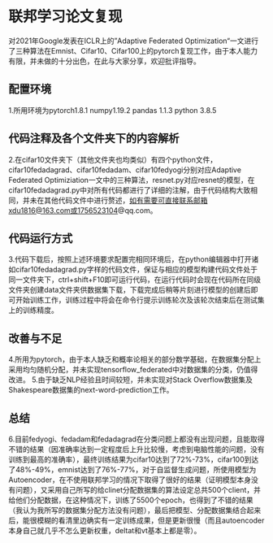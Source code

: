 联邦学习论文复现
===
对2021年Google发表在ICLR上的”Adaptive Federated Optimization“一文进行了三种算法在Emnist、Cifar10、Cifar100上的pytorch复现工作，由于本人能力有限，并未做的十分出色，在此与大家分享，欢迎批评指导。


配置环境
----
1.所用环境为pytorch1.8.1 numpy1.19.2 pandas 1.1.3 python 3.8.5

代码注释及各个文件夹下的内容解析
----
2.在cifar10文件夹下（其他文件夹也均类似）有四个python文件，cifar10fedadagrad、cifar10fedadam、cifar10fedyogi分别对应Adaptive Federated Optimiziation一文中的三种算法，resnet.py对应resnet的模型，在cifar10fedadagrad.py中对所有代码都进行了详细的注解，由于代码结构大致相同，并未在其他代码文件中进行赘述，如有需要可直接联系邮箱xdu1816@163.com或1756523104@qq.com。

代码运行方式
----
3.代码下载后，按照上述环境要求配置完相同环境后，在python编辑器中打开诸如cifar10fedadagrad.py字样的代码文件，保证与相应的模型构建代码文件处于同一文件夹下，ctrl+shift+F10即可运行代码，在运行代码时会现在代码所在同级文件夹创建data文件夹供数据集下载，下载完成后稍等片刻进行模型的创建后即可开始训练工作，训练过程中将会在命令行提示训练轮次及该轮次结束后在测试集上的训练精度。

改善与不足
----
4.所用为pytorch，由于本人缺乏和概率论相关的部分数学基础，在数据集分配上采用均匀随机分配，并未实现tensorflow_federated中对数据集的分类，仍值得改进。
5.由于缺乏NLP经验且时间较短，并未实现对Stack Overflow数据集及Shakespeare数据集的next-word-prediction工作。

总结
----
6.目前fedyogi、fedadam和fedadagrad在分类问题上都没有出现问题，且能取得不错的结果（因准确率达到一定程度后上升比较慢，考虑到电脑性能的问题，没有训练到最高的准确率），最终训练结果为cifar10达到了72%-73%，cifar100到达了48%-49%，emnist达到了76%-77%，对于自监督生成问题，所使用模型为Autoencoder，在不使用联邦学习的情况下取得了很好的结果（证明模型本身没有问题），又采用自己所写的给clinet分配数据集的算法设定总共500个client，并给他们分配数据，在这种情况下，训练了5500个epoch，也得到了不错的结果（我认为我所写的数据集分配方法没有问题），最后把模型、分配数据集结合起来后，能很模糊的看清里边确实有一定训练成果，但是更新很慢（而且autoencoder本身自己就几乎不怎么更新权重，deltat和vt基本上都是零）。
